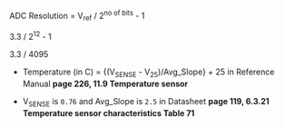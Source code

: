 ADC Resolution = 
V<sub>ref</sub> / 2<sup>no of bits</sup> - 1       
     
3.3 / 2<sup>12</sup> - 1      
    
3.3 / 4095       
    
- Temperature (in C) = {(V<sub>SENSE</sub> - V<sub>25</sub>)/Avg_Slope} + 25 in Reference Manual **page 226, 11.9 Temperature sensor**       
       
- V<sub>SENSE</sub> is `0.76` and Avg_Slope is `2.5` in Datasheet **page 119, 6.3.21 Temperature sensor characteristics Table 71**     		 
      

